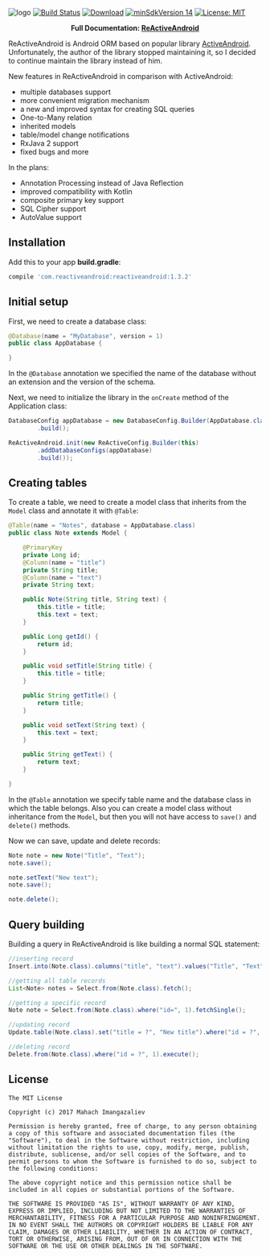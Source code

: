 ![logo][logo]
[![Build Status](https://travis-ci.org/ImangazalievM/ReActiveAndroid.svg?branch=master)](https://travis-ci.org/ImangazalievM/ReActiveAndroid)
[![Download](https://api.bintray.com/packages/imangazaliev/maven/reactiveandroid/images/download.svg)](https://bintray.com/imangazaliev/maven/reactiveandroid/_latestVersion)
[![minSdkVersion 14](https://img.shields.io/badge/minSdkVersion-14-blue.svg)]()
[![License: MIT](https://img.shields.io/badge/License-MIT-blue.svg)](https://opensource.org/licenses/MIT)

<p align="center">
  <strong>Full Documentation: <a href="https://imangazalievm.gitbooks.io/reactiveandroid">ReActiveAndroid</a></strong>
</p>

ReActiveAndroid is Android ORM based on popular library [ActiveAndroid](https://github.com/pardom/ActiveAndroid). Unfortunately, the author of the library stopped maintaining it, so I decided to continue maintain the library instead of him.

New features in ReActiveAndroid in comparison with ActiveAndroid:

- multiple databases support
- more convenient migration mechanism
- a new and improved syntax for creating SQL queries
- One-to-Many relation
- inherited models
- table/model change notifications
- RxJava 2 support
- fixed bugs and more

In the plans:

- Annotation Processing instead of Java Reflection
- improved compatibility with Kotlin
- composite primary key support
- SQL Cipher support
- AutoValue support


## Installation

Add this to your app **build.gradle**:

```gradle
compile 'com.reactiveandroid:reactiveandroid:1.3.2'
```

## Initial setup

First, we need to create a database class:

```java
@Database(name = "MyDatabase", version = 1)
public class AppDatabase {

}
```

In the `@Database` annotation  we specified the name of the database without an extension and the version of the schema.

Next, we need to initialize the library in the `onCreate` method of the Application class:

```java
DatabaseConfig appDatabase = new DatabaseConfig.Builder(AppDatabase.class)
        .build();

ReActiveAndroid.init(new ReActiveConfig.Builder(this)
        .addDatabaseConfigs(appDatabase)
        .build());
```

## Creating tables

To create a table, we need to create a model class that inherits from the `Model` class and annotate it with `@Table`:

```java
@Table(name = "Notes", database = AppDatabase.class)
public class Note extends Model {

    @PrimaryKey
    private Long id;
    @Column(name = "title")
    private String title;
    @Column(name = "text")
    private String text;

    public Note(String title, String text) {
        this.title = title;
        this.text = text;
    }

    public Long getId() {
        return id;
    }

    public void setTitle(String title) {
        this.title = title;
    }

    public String getTitle() {
        return title;
    }

    public void setText(String text) {
        this.text = text;
    }

    public String getText() {
        return text;
    }

}
```

In the `@Table` annotation we specify table name and the database class in which the table belongs. Also you can create a model class without inheritance from the `Model`, but then you will not have access to `save()` and `delete()` methods.

Now we can save, update and delete records:

```java
Note note = new Note("Title", "Text");
note.save();

note.setText("New text");
note.save();

note.delete();
```

## Query building

Building a query in ReActiveAndroid is like building a normal SQL statement:

```java
//inserting record
Insert.into(Note.class).columns("title", "text").values("Title", "Text").execute();

//getting all table records
List<Note> notes = Select.from(Note.class).fetch();

//getting a specific record
Note note = Select.from(Note.class).where("id=", 1).fetchSingle();

//updating record
Update.table(Note.class).set("title = ?", "New title").where("id = ?", 1).execute();

//deleting record
Delete.from(Note.class).where("id = ?", 1).execute();
```

## License

```
The MIT License

Copyright (c) 2017 Mahach Imangazaliev

Permission is hereby granted, free of charge, to any person obtaining a copy of this software and associated documentation files (the "Software"), to deal in the Software without restriction, including without limitation the rights to use, copy, modify, merge, publish, distribute, sublicense, and/or sell copies of the Software, and to permit persons to whom the Software is furnished to do so, subject to the following conditions:

The above copyright notice and this permission notice shall be included in all copies or substantial portions of the Software.

THE SOFTWARE IS PROVIDED "AS IS", WITHOUT WARRANTY OF ANY KIND, EXPRESS OR IMPLIED, INCLUDING BUT NOT LIMITED TO THE WARRANTIES OF MERCHANTABILITY, FITNESS FOR A PARTICULAR PURPOSE AND NONINFRINGEMENT. IN NO EVENT SHALL THE AUTHORS OR COPYRIGHT HOLDERS BE LIABLE FOR ANY CLAIM, DAMAGES OR OTHER LIABILITY, WHETHER IN AN ACTION OF CONTRACT, TORT OR OTHERWISE, ARISING FROM, OUT OF OR IN CONNECTION WITH THE SOFTWARE OR THE USE OR OTHER DEALINGS IN THE SOFTWARE.
```

[logo]: https://raw.githubusercontent.com/ImangazalievM/ReActiveAndroid/master/art/logo.png

